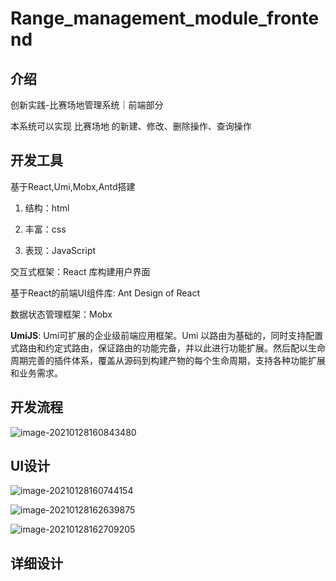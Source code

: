 # Range_management_module_frontend

## 介绍

创新实践-比赛场地管理系统｜前端部分

本系统可以实现 比赛场地 的新建、修改、删除操作、查询操作

## 开发工具

基于React,Umi,Mobx,Antd搭建

1. 结构：html

2. 丰富：css

3. 表现：JavaScript

交互式框架：React 库构建用户界面

基于React的前端UI组件库: Ant Design of React 

数据状态管理框架：Mobx

**UmiJS**: Umi可扩展的企业级前端应用框架。Umi 以路由为基础的，同时支持配置式路由和约定式路由，保证路由的功能完备，并以此进行功能扩展。然后配以生命周期完善的插件体系，覆盖从源码到构建产物的每个生命周期，支持各种功能扩展和业务需求。

## 开发流程

![image-20210128160843480](https://gitee.com/sun-roc/picture/raw/master/img/image-20210128160843480.png)

## UI设计

![image-20210128160744154](https://gitee.com/sun-roc/picture/raw/master/img/image-20210128160744154.png)

![image-20210128162639875](https://gitee.com/sun-roc/picture/raw/master/img/image-20210128162639875.png)

![image-20210128162709205](https://gitee.com/sun-roc/picture/raw/master/img/image-20210128162709205.png)

## 详细设计

